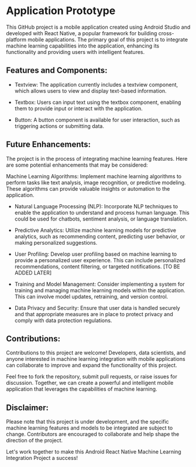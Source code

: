 # Application Prototype

This GitHub project is a mobile application created using Android Studio and developed with React Native, a popular framework for building cross-platform mobile applications. The primary goal of this project is to integrate machine learning capabilities into the application, enhancing its functionality and providing users with intelligent features.

## Features and Components:

 - Textview: The application currently includes a textview component, which allows users to view and display text-based information.

 - Textbox: Users can input text using the textbox component, enabling them to provide input or interact with the application.

 - Button: A button component is available for user interaction, such as triggering actions or submitting data.

## Future Enhancements:
The project is in the process of integrating machine learning features. Here are some potential enhancements that may be considered:

Machine Learning Algorithms: Implement machine learning algorithms to perform tasks like text analysis, image recognition, or predictive modeling. These algorithms can provide valuable insights or automation to the application.

 - Natural Language Processing (NLP): Incorporate NLP techniques to enable the application to understand and process human language. This could be used for chatbots, sentiment analysis, or language translation.

 - Predictive Analytics: Utilize machine learning models for predictive analytics, such as recommending content, predicting user behavior, or making personalized suggestions.

 - User Profiling: Develop user profiling based on machine learning to provide a personalized user experience. This can include personalized recommendations, content filtering, or targeted notifications. [TO BE ADDED LATER]

 - Training and Model Management: Consider implementing a system for training and managing machine learning models within the application. This can involve model updates, retraining, and version control.

 - Data Privacy and Security: Ensure that user data is handled securely and that appropriate measures are in place to protect privacy and comply with data protection regulations.

## Contributions:
Contributions to this project are welcome! Developers, data scientists, and anyone interested in machine learning integration with mobile applications can collaborate to improve and expand the functionality of this project.

Feel free to fork the repository, submit pull requests, or raise issues for discussion. Together, we can create a powerful and intelligent mobile application that leverages the capabilities of machine learning.

## Disclaimer:
Please note that this project is under development, and the specific machine learning features and models to be integrated are subject to change. Contributors are encouraged to collaborate and help shape the direction of the project.

Let's work together to make this Android React Native Machine Learning Integration Project a success!